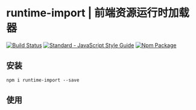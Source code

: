# runtime-import | 前端资源运行时加载器

[![Build Status](https://travis-ci.org/yusangeng/runtime-import.svg?branch=master)](https://travis-ci.org/yusangeng/runtime-import) [![Standard - JavaScript Style Guide](https://img.shields.io/badge/code_style-standard-brightgreen.svg)](https://standardjs.com) [![Npm Package](https://badge.fury.io/js/runtime-import.svg)](https://www.npmjs.com/package/runtime-import)

##  安装

``` shell
npm i runtime-import --save
```
## 使用
